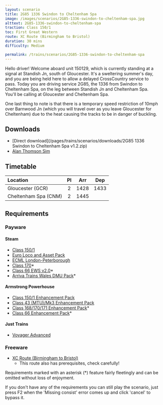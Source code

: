 ```yaml
---
layout: scenario
title: 2G85 1336 Swindon to Cheltenham Spa
image: /images/scenarios/2G85-1336-swindon-to-cheltenham-spa.jpg
alttext: 2G85-1336-swindon-to-cheltenham-spa
traction: Class 150/1
toc: First Great Western
route: XC Route (Birmingham to Bristol)
duration: 30 mins
difficulty: Medium

permalink: /trains/scenarios/2G85-1336-swindon-to-cheltenham-spa
---
```


Hello driver! Welcome aboard unit 150129, which is currently standing at a signal at Standish Jn, south of Gloucester. It's a sweltering summer's day, and you are being held here to allow a delayed CrossCountry service to pass. Today you are driving service 2G85, the 1336 from Swindon to Cheltenham Spa, on the leg between Standish Jn and Cheltenham Spa. You'll be calling at Gloucester and Cheltenham Spa.

One last thing to note is that there is a temporary speed restriction of 10mph over Barnwood Jn (which you will travel over as you leave Gloucester for Cheltenham) due to the heat causing the tracks to be in danger of buckling.

## Downloads

* [Direct download](/pages/trains/scenarios/downloads/2G85 1336 Swindon to Cheltenham Spa v1.2.zip)
* [Alan Thomson Sim](https://alanthomsonsim.com/?download=1v06-0907-nottingham-to-cardiff-central)

## Timetable

| Location             |  Pl   |  Arr  |  Dep  |
| :------------------- | :---: | :---: | :---: |
| Gloucester (GCR)     |   2   | 1428  | 1433  |
| Cheltenham Spa (CNM) |   2   | 1445  |       |

## Requirements

### Payware

#### Steam

* [Class 150/1](https://store.steampowered.com/app/448184)
* [Euro Loco and Asset Pack](http://store.steampowered.com/app/208300)
* [ECML London-Peterborough](http://store.steampowered.com/app/222618)
* [Class 170](http://store.steampowered.com/app/208364)*
* [Class 66 EWS v2.0](http://store.steampowered.com/app/222568)*
* [Arriva Trains Wales DMU Pack](https://store.steampowered.com/app/376941)*

#### Armstrong Powerhouse

* [Class 150/1 Enhancement Pack](https://www.armstrongpowerhouse.com/index.php?route=product/product&path=36_89&product_id=175)
* [Class 43 (MTU)/Mk3 Enhancement Pack](https://www.armstrongpowerhouse.com/index.php?route=product/product&path=36_89&product_id=168)
* [Class 168/170/171 Enhancement Pack](https://www.armstrongpowerhouse.com/index.php?route=product/product&path=36_89&product_id=185)*
* [Class 66 Enhancement Pack](https://www.armstrongpowerhouse.com/index.php?route=product/product&path=36_89&product_id=173)*

#### Just Trains

* [Voyager Advanced](https://www.justtrains.net/product/voyager-advanced-download)

### Freeware

* [XC Route (Birmingham to Bristol)](https://xcroute.com)
    * This route also has prerequisites, check carefully!

Requirements marked with an asterisk (*) feature fairly fleetingly and can be omitted without loss of enjoyment.

If you don't have any of the requirements you can still play the scenario, just press F2 when the 'Missing consist' error comes up and click 'cancel' to bypass it.
